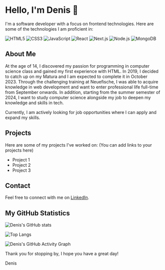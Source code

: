 # Hello, I'm Denis 👋

I'm a software developer with a focus on frontend technologies. Here are some of the technologies I am proficient in:

![HTML5](https://img.shields.io/badge/-HTML5-E34F26?style=flat&logo=html5&logoColor=white)
![CSS3](https://img.shields.io/badge/-CSS3-1572B6?style=flat&logo=css3)
![JavaScript](https://img.shields.io/badge/-JavaScript-black?style=flat&logo=javascript)
![React](https://img.shields.io/badge/-React-black?style=flat&logo=react)
![Next.js](https://img.shields.io/badge/-Next.js-black?style=flat&logo=next.js)
![Node.js](https://img.shields.io/badge/-Node.js-black?style=flat&logo=node.js)
![MongoDB](https://img.shields.io/badge/-MongoDB-black?style=flat&logo=mongodb)

## About Me

At the age of 14, I discovered my passion for programming in computer science class and gained my first experience with HTML. In 2019, I decided to catch up on my Matura and I am expected to complete it in October 2023. Through the challenging training at Neuefische, I was able to acquire knowledge in web development and want to enter professional life full-time from September onwards. In addition, starting from the summer semester of 2024, I want to study computer science alongside my job to deepen my knowledge and skills in tech.

Currently, I am actively looking for job opportunities where I can apply and expand my skills.

## Projects

Here are some of my projects I've worked on: (You can add links to your projects here)

- Project 1
- Project 2
- Project 3

## Contact

Feel free to connect with me on [LinkedIn](https://www.linkedin.com/in/denis-korkmaz-95112b273/).


## My GitHub Statistics

![Denis's GitHub stats](https://github-readme-stats.vercel.app/api?username=DenisKorkmaz&show_icons=true&count_private=true&theme=radical)

![Top Langs](https://github-readme-stats.vercel.app/api/top-langs/?username=DenisKorkmaz&theme=radical)

![Denis's GitHub Activity Graph](https://activity-graph.herokuapp.com/graph?username=DenisKorkmaz&bg_color=ffffff&color=0400ff&line=0400ff&point=03dac6&area=true&hide_border=true)


Thank you for stopping by, I hope you have a great day!

Denis
